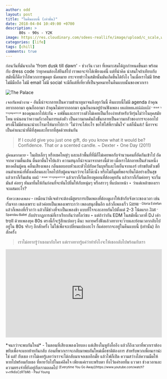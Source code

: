 ```yaml
---
author: odd
layout: post
title: "ในคืนแบบนี้ (เท่านั้น)"
date: 2018-04-04 10:49:00 +0700
description: >
      80s - 90s - Y2K
image: https://res.cloudinary.com/sdees-reallife/image/upload/c_scale,w_1024/v1547722633/IMG_20190117_175431497.jpg
categories: [life]
tags: [chill]
comments: true
---
```

ก่อนวันที่มันจะเกิด 'from dusk till dawn' - ช่วงวัน เวลา ที่เหมาะสมได้ถูกกำหนดขึ้นมา พร้อมกับ dress code ว่าทุกคนต้องใส่ยีนส์ไป เราพอจะจำได้เพียงแค่นี้ แต่ที่น่าคิด น่าสนใจถ้าเทียบกับสมัยนี้ก็คือว่าไอ้พวกการพูดคุย นัดหมาย กระจายข่าวในสมัยนั้นมันเกิดขึ้นได้ยังไง ในเมื่อเราไม่มี line ไม่มีมือถือ ไม่มี email ไม่มี social จะมีก็แต่ที่เที่ยวที่เป็นจุดหมายในคืนแบบนั้นของพวกเรา

![The Palace](/sdee.co/assets/img/authors/odd/2018-04-04/the-palace.jpg)

*เจอกันหน้างาน* - อันนี้น่าจะกลายเป็นความชำนาญมาจนถึงทุกวันนี้ คืนแบบนี้ไม่มี agenda ถ้าคุณอยากออกมา คุณก็ออกมา ถ้าคุณไม่อยากออกมา คุณก็นอนอยู่บ้านฟังเพลง <sup><sub>[คนเกลียดคน อย่า(ก)ออกไป](https://www.youtube.com/watch?v=3jGkpMFOAAI) - ธเนศ วรากุลนุเคราะห์</sub></sup> ของคุณเอกไปล่ะกัน ‣ แฟชั่นและการวางตัวไม่เคยเป็นเรื่องง่ายสำหรับวัยรุ่นไม่ว่าในยุคสมัยไหน แน่นอนว่าความกังวลในการแต่งตัว เป็นความกดดันถึงขั้นกลายเป็นความกลัวของการจะออกไป ตรงนี้ไม่มีคำแนะนำอะไรมาให้มากไปกว่า 'ไม่ว่าจะใส่อะไร ขอให้ใส่ที่เรามั่นใจ' แต่ก็นั่นล่ะ! นี่อาจจะเป็นคำแนะนำที่ดีที่สุดและก็ยากที่สุดด้วยเช่นกัน

> If I could give you just one gift, do you know what it would be? Confidence. That or a scented candle. ~ Dexter ‣ One Day (2011)

*ผู้คนมากมาย* - ในผับเล็กๆ หรือเธคใหญ่ๆ และแล้วพื้นที่ที่มีก็ไม่เคยพอกับจำนวนคนที่อัดกันเข้าไป ถัดจากความตื่นเต้น ตื่นตาตื่นใจไปแล้ว ความสนุกก็น่าจะมาจากตรงนี้ด้วย เมื่อเราได้กลายเป็นส่วนหนึ่งของคลื่นผู้คน คลื่นเสียงเพลง กลิ่นตลบอบหัวและตัวไปกับควันบุหรี่และไอเย็นจากแอร์ เท้าขยับตัวเขยื่อนตำแหน่งที่ตั้งเคลื่อนและไหลไปกับผู้คนจนกว่าจะได้โต๊ะนั่ง หรือไม่ก็มุมที่พอจะยืนได้อย่างเป็นสุข แล้วเราก็เริ่มเต้น <sup><sub>[ดนตรี](https://www.youtube.com/watch?v=OH8NjexC0Fc) - ธเนศ วรากุลนุเคราะห์</sub></sup> แล้วเราก็เริ่มเอียงหูตอนที่ต้องคุยกัน แล้วเราก็เริ่มค่อยๆ จะเริ่มมันส์ ค่อยๆ หันมายิ้มให้กันก่อนที่จะหันไปยิ้มให้กับหนุ่มๆ หรือสาวๆ ที่แปลกหน้า ‣ ว่าแต่เหล้าของเราจะผสมอะไร?

*จังหวะของเพลง* - เหมือนว่าดีเจเค้าจะต้องมีสูตรการเปิดเพลงที่ต้องดูเอาให้เข้ากับจังหวะของเวลา เช่นเริ่มจาก เพลงเพราะ แล้วค่อยเป็นเพลงเพราะกว่า เพลงสนุกขึ้นอีก แล้วก็เพลงเร็ว <sup><sub>[Conga](https://www.youtube.com/watch?v=8Zhs8k52PjQ) - Gloria Estefan</sub></sup> แล้วก็เพลงที่เร็วกว่า แล้วก็มีช่วงที่จะเป็นเพลงช้า แบบที่ใจจะละลายกันไปตั้งแต่ 2-3 โน้ตแรก <sup><sub>[True](https://www.youtube.com/watch?v=AR8D2yqgQ1U) - Spandau Ballet</sub></sup> กับปรากฏการณ์ที่เราเรียกกันว่าสโลว์ซบ ‣ แต่ถ้าว่ากัน EDM ในสมัยนี้เวลาที่ DJ เค้า troll ด้วยเพลงยุค 80s ตรงนี้ก็จะรู้สึกแปลกๆ ดีนะ หลายครั้งฟังแล้วอยากจะว๊าบและย้อนเวลากลับไปอยู่ใน 80s จริงๆ อีกสักครั้ง ไม่ใช่เพื่อจะเปลี่ยนแปลงอะไร ก็แค่อยากจะอยู่ในคืนแบบนี้ (เท่านั้น) อีกสักครั้ง

> เราไม่อยากรู้ว่าเธอมากับใคร แต่เราอยากรู้แค่ว่าทำยังไงจะให้เธอกลับไปพร้อมกับเรา

<div style="position:relative;width:100%;height:0;padding-bottom:56.25%;">
<iframe style="width:100%;height:100%;position:absolute;top:0;left:0;" src="https://www.youtube.com/embed/Y6GiC28Dobk" frameborder="0" allow="autoplay; encrypted-media" allowfullscreen>
</iframe>
</div><br/>
*จนกว่าจะพบกันใหม่* - ในตอนที่เสียงเพลงเงียบลง แต่เสียงในหูยังอื้ออึง แล้วก็ถึงเวลาที่พวกเราต้องขยับเพื่อจะแยกย้ายกันกลับ ก่อนที่พวกเราจะกลับมาพบกันใหม่เมื่อชาติต้องการ สำหรับพวกเพื่อนเราน่ะใช่ แต่! กับเธอ เราไม่เคยรู้เลยว่าเราจะได้กลับมาเจอเธออีกมั๊ย แล้วไฟก็เปิด ความสว่างไล่ความมืดให้หายไปพร้อมกับเธอ ที่หายวับไปในแค่อึดใจ เพียงแค่เรากะพริบตา ทิ้งไว้แค่รอยยิ้ม แววตา ช่วงเวลาและความทรงจำที่ยังอยู่กับเราตลอดไป <sup><sub>[Everytime You Go Away](https://www.youtube.com/watch?v=nfk6sCzRTbM) - Paul Young</sub></sup>
